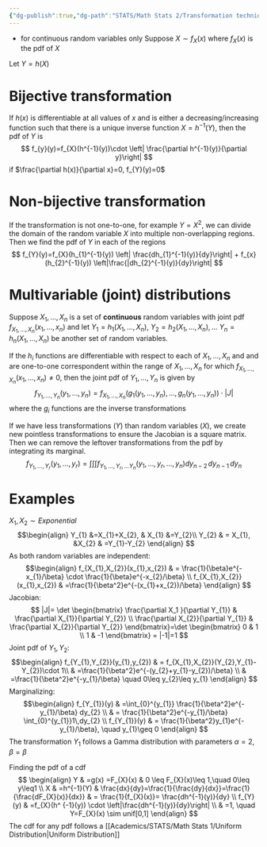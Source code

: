 ```yaml
---
{"dg-publish":true,"dg-path":"STATS/Math Stats 2/Transformation technique.md","permalink":"/stats/math-stats-2/transformation-technique/","created":"2025-01-21T11:33:51.194-05:00","updated":"2025-07-07T17:32:42.562-04:00"}
---
```


- for continuous random variables only
Suppose $X\sim f_{X}(x)$ where $f_{X}(x)$ is the pdf of $X$

Let $Y=h(X)$
# Bijective transformation
If $h(x)$ is differentiable at all values of $x$ and is either a decreasing/increasing function such that there is a unique inverse function $X=h^{-1}(Y)$, then the pdf of $Y$ is
$$
f_{y}(y)=f_{X}(h^{-1}(y))\cdot \left|  \frac{\partial h^{-1}(y)}{\partial y}\right|
$$
if $\frac{\partial h(x)}{\partial x}=0, f_{Y}(y)=0$ 
# Non-bijective transformation
If the transformation is not one-to-one, for example $Y=X^2$, we can divide the domain of the random variable $X$ into multiple non-overlapping regions. Then we find the pdf of $Y$ in each of the regions
$$
f_{Y}(y)=f_{X}(h_{1}^{-1}(y)) \left| \frac{dh_{1}^{-1}(y)}{dy}\right| + f_{x}(h_{2}^{-1}(y)) \left|\frac{|dh_{2}^{-1}(y)}{dy}\right|
$$
# Multivariable (joint) distributions
Suppose $X_{1},\dots,X_{n}$ is a set of **continuous** random variables with joint pdf $f_{X_{1},\dots,X_{n}}(x_{1},\dots,x_{n})$ and let $Y_{1}=h_{1}(X_{1},\dots,X_{n}),$ $Y_{2}=h_{2}(X_{1},\dots,X_{n}),\dots$ $Y_{n}=h_{n}(X_{1},\dots,X_{n})$ be another set of random variables. 

If the $h_{i}$ functions are differentiable with respect to each of $X_{1},\dots,X_{n}$ and and are one-to-one correspondent within the range of $X_{1},\dots,X_{n}$ for which $f_{X_{1},\dots,X_{n}}(x_{1},\dots,x_{n})\neq0$, then the joint pdf of $Y_{1},\dots,Y_{n}$ is given by
$$f_{Y_1,...,Y_n}(y_1,...,y_n)=f_{X_1,...,X_n}(g_1(y_1,...,y_n),...,g_n(y_1,...,y_n))\cdot|J|$$
where the $g_{i}$ functions are the inverse transformations

If we have less transformations ($Y$) than random variables $(X)$, we create new pointless transformations to ensure the Jacobian is a square matrix.
Then we can remove the leftover transformations from the pdf by integrating its marginal.
$$
f_{Y_{1},\dots ,Y_{r}}(y_{1},\dots,y_{r})=\int \int \int f_{Y_{1},\dots,Y_{r},\dots Y_{n}}(y_{1},\dots,y_{r},\dots,y_{n}) dy_{n-2}\,dy_{n-1} \,  dy_{n}
$$


# Examples
$X_{1},X_{2}\sim Exponential$
$$\begin{align}
  Y_{1}  &=X_{1}+X_{2},   &  X_{1}  &=Y_{2}\\ 
Y_{2}    & = X_{1},  &X_{2}   & =Y_{1}-Y_{2}
\end{align}
$$
As both random variables are independent:
$$\begin{align}
f_{X_{1},X_{2}}(x_{1},x_{2}) & = \frac{1}{\beta}e^{-x_{1}/\beta} \cdot \frac{1}{\beta}e^{-x_{2}/\beta} \\
f_{X_{1},X_{2}}(x_{1},x_{2}) & =\frac{1}{\beta^2}e^{-(x_{1}+x_{2})/\beta}
\end{align}
$$
Jacobian:
$$
|J|= \det
\begin{bmatrix}
\frac{\partial X_1 }{\partial Y_{1}} & \frac{\partial X_{1}}{\partial Y_{2}} \\
\frac{\partial X_{2}}{\partial Y_{1}} & \frac{\partial X_{2}}{\partial Y_{2}}
\end{bmatrix}=\det
\begin{bmatrix}
0 & 1 \\
1 & -1
\end{bmatrix} = |-1|=1
$$
Joint pdf of $Y_{1},Y_{2}:$
$$\begin{align}
f_{Y_{1},Y_{2}}(y_{1},y_{2}) & = f_{X_{1},X_{2}}(Y_{2},Y_{1}-Y_{2})\cdot 1\\
 & =\frac{1}{\beta^2}e^{-(y_{2}+y_{1}-y_{2})/\beta} \\
 & =\frac{1}{\beta^2}e^{-y_{1}/\beta} \quad 0\leq y_{2}\leq y_{1}
\end{align}
$$
Marginalizing:
$$\begin{align}
f_{Y_{1}}(y) & =\int_{0}^{y_{1}} \frac{1}{\beta^2}e^{-y_{1}/\beta} dy_{2} \\
 & =  \frac{1}{\beta^2}e^{-y_{1}/\beta}  \int_{0}^{y_{1}}1\,dy_{2} \\
 f_{Y_{1}}(y) & = \frac{1}{\beta^2}y_{1}e^{-y_{1}/\beta}, \quad y_{1}\geq 0
\end{align}
$$
The transformation $Y_{1}$ follows a Gamma distribution with parameters $\alpha=2, \beta =\beta$


Finding the pdf of a cdf
$$
\begin{align}
Y & =g(x)  =F_{X}(x) & 0 \leq F_{X}(x)\leq 1,\quad    0\leq y\leq1 \\
X & =h^{-1}(Y)  &  \frac{dx}{dy}=\frac{1}{\frac{dy}{dx}}=\frac{1}{\frac{dF_{X}(x)}{dx}}  & = \frac{1}{f_{X}(x)}= \frac{dh^{-1}(y)}{dy}  \\
f_{Y}(y) & =f_{X}(h^ {-1}(y)) \cdot \left|\frac{dh^{-1}(y)}{dy}\right| \\
 & =1, \quad Y=F_{X}(x) \sim unif[0,1]
\end{align}
$$
The cdf for any pdf follows a [[Academics/STATS/Math Stats 1/Uniform Distribution\|Uniform Distribution]]

